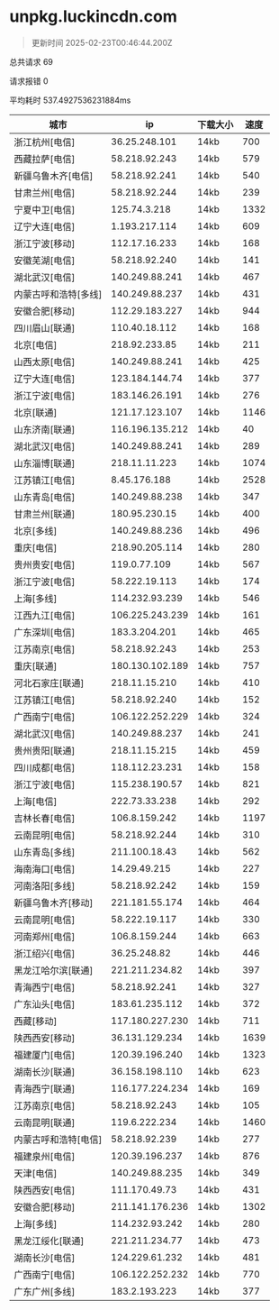 
  # unpkg.luckincdn.com

  > 更新时间 2025-02-23T00:46:44.200Z
  
  总共请求 69

  请求报错 0

  平均耗时 537.4927536231884ms

|城市|ip|下载大小|速度|
|-----|----------|---|---|
|浙江杭州[电信]|36.25.248.101|14kb|700|
|西藏拉萨[电信]|58.218.92.243|14kb|579|
|新疆乌鲁木齐[电信]|58.218.92.241|14kb|540|
|甘肃兰州[电信]|58.218.92.244|14kb|239|
|宁夏中卫[电信]|125.74.3.218|14kb|1332|
|辽宁大连[电信]|1.193.217.114|14kb|609|
|浙江宁波[移动]|112.17.16.233|14kb|168|
|安徽芜湖[电信]|58.218.92.240|14kb|141|
|湖北武汉[电信]|140.249.88.241|14kb|467|
|内蒙古呼和浩特[多线]|140.249.88.237|14kb|431|
|安徽合肥[移动]|112.29.183.227|14kb|944|
|四川眉山[联通]|110.40.18.112|14kb|168|
|北京[电信]|218.92.233.85|14kb|211|
|山西太原[电信]|140.249.88.241|14kb|425|
|辽宁大连[电信]|123.184.144.74|14kb|377|
|浙江宁波[电信]|183.146.26.191|14kb|276|
|北京[联通]|121.17.123.107|14kb|1146|
|山东济南[联通]|116.196.135.212|14kb|40|
|湖北武汉[电信]|140.249.88.241|14kb|289|
|山东淄博[联通]|218.11.11.223|14kb|1074|
|江苏镇江[电信]|8.45.176.188|14kb|2528|
|山东青岛[电信]|140.249.88.238|14kb|347|
|甘肃兰州[联通]|180.95.230.15|14kb|400|
|北京[多线]|140.249.88.236|14kb|496|
|重庆[电信]|218.90.205.114|14kb|280|
|贵州贵安[电信]|119.0.77.109|14kb|567|
|浙江宁波[电信]|58.222.19.113|14kb|174|
|上海[多线]|114.232.93.239|14kb|546|
|江西九江[电信]|106.225.243.239|14kb|161|
|广东深圳[电信]|183.3.204.201|14kb|465|
|江苏南京[电信]|58.218.92.243|14kb|253|
|重庆[联通]|180.130.102.189|14kb|757|
|河北石家庄[联通]|218.11.15.210|14kb|410|
|江苏镇江[电信]|58.218.92.240|14kb|152|
|广西南宁[电信]|106.122.252.229|14kb|324|
|湖北武汉[电信]|140.249.88.237|14kb|241|
|贵州贵阳[联通]|218.11.15.215|14kb|459|
|四川成都[电信]|118.112.23.231|14kb|158|
|浙江宁波[电信]|115.238.190.57|14kb|821|
|上海[电信]|222.73.33.238|14kb|292|
|吉林长春[电信]|106.8.159.242|14kb|1197|
|云南昆明[电信]|58.218.92.244|14kb|310|
|山东青岛[多线]|211.100.18.43|14kb|562|
|海南海口[电信]|14.29.49.215|14kb|227|
|河南洛阳[多线]|58.218.92.242|14kb|159|
|新疆乌鲁木齐[移动]|221.181.55.174|14kb|464|
|云南昆明[电信]|58.222.19.117|14kb|330|
|河南郑州[电信]|106.8.159.244|14kb|663|
|浙江绍兴[电信]|36.25.248.82|14kb|446|
|黑龙江哈尔滨[联通]|221.211.234.82|14kb|397|
|青海西宁[电信]|58.218.92.241|14kb|327|
|广东汕头[电信]|183.61.235.112|14kb|372|
|西藏[移动]|117.180.227.230|14kb|711|
|陕西西安[移动]|36.131.129.234|14kb|1639|
|福建厦门[电信]|120.39.196.240|14kb|1323|
|湖南长沙[联通]|36.158.198.110|14kb|623|
|青海西宁[联通]|116.177.224.234|14kb|169|
|江苏南京[电信]|58.218.92.243|14kb|105|
|云南昆明[联通]|119.6.222.234|14kb|1460|
|内蒙古呼和浩特[电信]|58.218.92.239|14kb|277|
|福建泉州[电信]|120.39.196.237|14kb|876|
|天津[电信]|140.249.88.235|14kb|349|
|陕西西安[电信]|111.170.49.73|14kb|431|
|安徽合肥[移动]|211.141.176.236|14kb|1302|
|上海[多线]|114.232.93.242|14kb|280|
|黑龙江绥化[联通]|221.211.234.77|14kb|473|
|湖南长沙[电信]|124.229.61.232|14kb|481|
|广西南宁[电信]|106.122.252.232|14kb|770|
|广东广州[多线]|183.2.193.223|14kb|377|

  